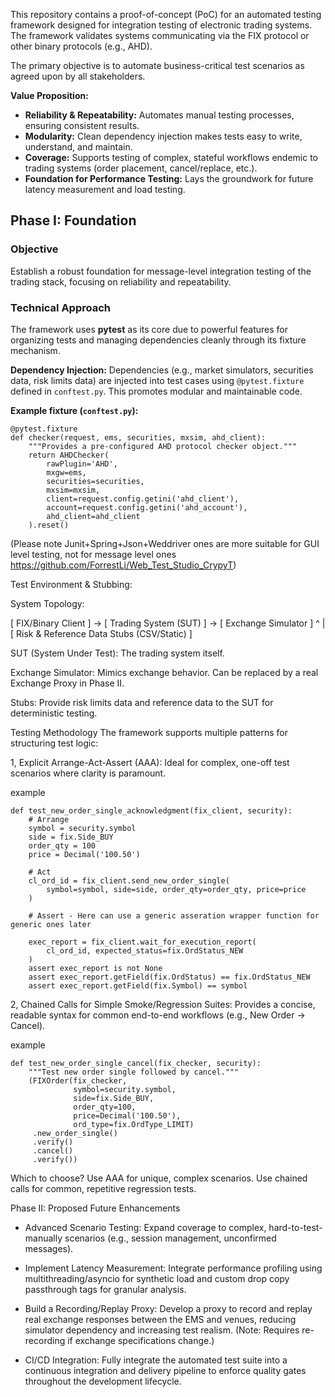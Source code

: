 This repository contains a proof-of-concept (PoC) for an automated testing framework designed for integration testing of 
electronic trading systems. The framework validates systems communicating via the FIX protocol or other binary protocols
(e.g., AHD).

The primary objective is to automate business-critical test scenarios as agreed upon by all stakeholders.

**Value Proposition:**
*   **Reliability & Repeatability:** Automates manual testing processes, ensuring consistent results.
*   **Modularity:** Clean dependency injection makes tests easy to write, understand, and maintain.
*   **Coverage:** Supports testing of complex, stateful workflows endemic to trading systems
(order placement, cancel/replace, etc.).
*   **Foundation for Performance Testing:** Lays the groundwork for future latency measurement and load testing.

## Phase I: Foundation

### Objective
Establish a robust foundation for message-level integration testing of the trading stack, focusing on reliability 
and repeatability.

### Technical Approach
The framework uses **pytest** as its core due to powerful features for organizing tests and managing dependencies 
cleanly through its fixture mechanism.

**Dependency Injection:** Dependencies (e.g., market simulators, securities data, risk limits data) are injected 
into test cases using `@pytest.fixture` defined in `conftest.py`. This promotes modular and maintainable code.

**Example fixture (`conftest.py`):**
```
@pytest.fixture
def checker(request, ems, securities, mxsim, ahd_client):
    """Provides a pre-configured AHD protocol checker object."""
    return AHDChecker(
        rawPlugin='AHD',
        mxgw=ems,
        securities=securities,
        mxsim=mxsim,
        client=request.config.getini('ahd_client'),
        account=request.config.getini('ahd_account'),
        ahd_client=ahd_client
    ).reset()
```
(Please note Junit+Spring+Json+Weddriver ones are more suitable for GUI level testing, not for message level ones
https://github.com/ForrestLi/Web_Test_Studio_CrypyT)

Test Environment & Stubbing: 


System Topology:

[ FIX/Binary Client ] -> [ Trading System (SUT) ] -> [ Exchange Simulator ]
                                ^
                                |
                    [ Risk & Reference Data Stubs (CSV/Static) ]


SUT (System Under Test): The trading system itself.

Exchange Simulator: Mimics exchange behavior. Can be replaced by a real Exchange Proxy in Phase II.

Stubs: Provide risk limits data and reference data to the SUT for deterministic testing.

Testing Methodology
The framework supports multiple patterns for structuring test logic:

1, Explicit Arrange-Act-Assert (AAA):
Ideal for complex, one-off test scenarios where clarity is paramount.

example
```
def test_new_order_single_acknowledgment(fix_client, security):
    # Arrange
    symbol = security.symbol
    side = fix.Side_BUY
    order_qty = 100
    price = Decimal('100.50')

    # Act
    cl_ord_id = fix_client.send_new_order_single(
        symbol=symbol, side=side, order_qty=order_qty, price=price
    )

    # Assert - Here can use a generic asseration wrapper function for generic ones later
    
    exec_report = fix_client.wait_for_execution_report(
        cl_ord_id, expected_status=fix.OrdStatus_NEW
    )
    assert exec_report is not None
    assert exec_report.getField(fix.OrdStatus) == fix.OrdStatus_NEW
    assert exec_report.getField(fix.Symbol) == symbol
```
2, Chained Calls for Simple Smoke/Regression Suites:
Provides a concise, readable syntax for common end-to-end workflows (e.g., New Order -> Cancel).

example
```
def test_new_order_single_cancel(fix_checker, security):
    """Test new order single followed by cancel."""
    (FIXOrder(fix_checker,
              symbol=security.symbol,
              side=fix.Side_BUY,
              order_qty=100,
              price=Decimal('100.50'),
              ord_type=fix.OrdType_LIMIT)
     .new_order_single()
     .verify()
     .cancel()
     .verify())
```

Which to choose? Use AAA for unique, complex scenarios. Use chained calls for common, repetitive regression tests.

Phase II: Proposed Future Enhancements

*   Advanced Scenario Testing: Expand coverage to complex, hard-to-test-manually scenarios 
(e.g., session management, unconfirmed messages).

*   Implement Latency Measurement: Integrate performance profiling using multithreading/asyncio for synthetic load and 
custom drop copy passthrough tags for granular analysis.

*   Build a Recording/Replay Proxy: Develop a proxy to record and replay real exchange responses between the EMS and venues,
reducing simulator dependency and increasing test realism. 
(Note: Requires re-recording if exchange specifications change.)

*   CI/CD Integration: Fully integrate the automated test suite into a continuous integration and delivery pipeline to 
enforce quality gates throughout the development lifecycle.
